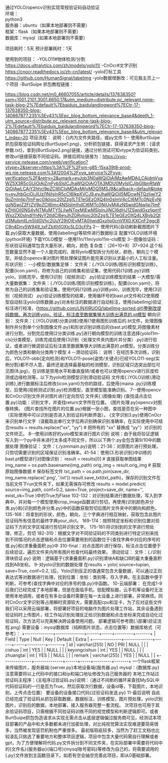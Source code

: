 通过YOLO/opencv识别实现常规验证码自动验证<br>
环境：<br>
python3<br>
服务器：ubuntu（如果本地部署则不需要）<br>
框架：flask（如果本地部署则不需要）<br>
数据库：mysql（如果本地部署则不需要）<br>

项目耗时：5天
预计部署耗时：1天

使用到的项目：
-YOLO11#物体检测/分割
https://docs.ultralytics.com/zh/models/yolo11/
-CnOcr#文字识别
https://cnocr.readthedocs.io/zh-cn/latest/
-yolo打标工具
https://github.com/HumanSignal/labelimg
-yolo数据增删改：可见我主页上一个项目
-BurtSuipe
抓包教程链接：

https://blog.csdn.net/m0_46607055/article/details/137638350?spm=1001.2101.3001.6650.17&utm_medium=distribute.pc_relevant.none-task-blog-2%7Edefault%7Ebaidujs_baidulandingword%7ECtr-17-137638350-blog-140867877.235%5Ev43%5Epc_blog_bottom_relevance_base4&depth_1-utm_source=distribute.pc_relevant.none-task-blog-2%7Edefault%7Ebaidujs_baidulandingword%7ECtr-17-137638350-blog-140867877.235%5Ev43%5Epc_blog_bottom_relevance_base4&utm_relevant_index=20
项目流程：
说明：{}内为文件夹路径，或py文件
1--
    使用BurtSuipe抓包获取验证码网址{BurtSuipe1.png}，分析抓包链接，获得请求产生例：{请求参数.txt}，拿到{BurtSuipe2.png}链接，通过分析测试可知vtype为验证码类别，修改url链接获取不同验证码。拼接后网址链接为：https://xyq-service.netease.com/vweb/verification?vtype=2&server=https%3A%2F%2Fsm-g85-15xa39t8-prod-ws.nie.netease.com%3A12004%2Fxyq_service%2Fxyq-verification%2F&retry=2&umark=eyJob3N0aWQiOiAiMzAwMDAiLCAidmVyaWZ5X3R5cGUiOiAiZmFybSIsICJhaWQiOiAiOTA3MDU0MyIsICJjbGllbnRfaWQiOiAwLCAiY2hhcl9pZCI6ICIxMDAxMjIyMDQ5MSJ9&callback=default&token=eyJhbGciOiJIUzI1NiIsInR5cCI6IkpXVCJ9.eyJhaWQiOiI5MDcwNTQzIiwiY29uZmlnIjp7ImFwcGlkIjoic20tZzg1LTE1eGEzOXQ4In0sImV4cCI6MTc0NzEyNjgzNSwiZ2FtZV9pZCI6Imc4NSIsImlhdCI6MTc0NjUyMjAzNSwidGNwIjp7ImFkZHIiOiI0NS4yNTMuMTY5LjIwNToxMjEwMSIsInJjNCI6dHJ1ZSwidGxzIjpmYWxzZX0sIndlYnNvY2tldCI6eyJhZGRyIjoic20tZzg1LTE1eGEzOXQ4LXByb2Qtd3MubmllLm5ldGVhc2UuY29tOjEyMTA0IiwidGxzIjp0cnVlfX0.KXCnF2ggcBC9n4Dnv5W949_txFZbXh1OXIc5LD3cFPs
2--
    使用代码{自动刷新截图图片下载.py}获取大量数据，使用{labelImg}等软件进行数据标注
    配置YOLO训练环境{python环境}
    下载YOLO模型
    --使用11n/11m/yolo11m-cls模型
3--图像验证码：
    形状验证码通常包含大量形状，朝向，颜色
    复杂度：（26+10+8）*3*7=924
    这个标签数量显然不是一个人能完成的，故将yolo模型拆分为形状，颜色，朝向三个模型，并结合opencv来对图片预处理保证图片能完美识别以求最小的人工标注量。
    形状识别：
    --小模型/数据集足够：
    文件夹：{./YOLO训练/图形识别模型训练}，配置{icon.yaml}，将修为自己的训练集和验证集，使用代码{1训练.py}训练yolo，训练完毕，使用{3识别（视频测试）.py}验证训练模型的结果
    --大模型/需大量数据集：
    文件夹：{./YOLO训练/图形识别模型训练}，配置{icon.yaml}，将修为自己的训练集和验证集，使用代码{1训练.py}训练yolo，训练完毕，使用{3识别（视频测试）.py}验证训练模型的结果，使用循环号的bast.pt文件和{2使用模型自动标注yolo训练数据.py}对未标注的数据进行自动标注，使用{labelImg}验证标注进行校准，{https://github.com/LINXIRUOQ/labelImg-sorted.git}整删改提纯数据。再次训练yolo，验证，标注直至数据集够大训练出满意的.pt模型
    朝向识别：
    文件夹：{.\YOLO训练\分类训练}使用{1使用图形训练后的.bt文件，处理图像制作并分割单个分割图像文件.py}和形状识别训练后的{bast.pt}模型,将图像素材进行分割，分割完后使用[2分类训练.py]进行朝向模型的训练注意选择{yolo11m-cls}分类模型，训练完成后使用{3识别（处理文件夹内图片并分类）.py}进行验证，或者进行微调验证后标注直至数据集够大训练出满意的.pt模型。分类训练分为颜色分类和朝向分类两个模型
4 --滑动验证码：
    说明：在经历多次训练，识别后，YOLO11-obb{定向检测}和YOLO11-pose{姿势/关键点}已经YOLO11-seg{实例分割}都不尽人意，最终还是选择最基础的检测模型，识别区域只选突出部位可见图{8.jpg}，在训练是禁用水平和垂直旋转/或者也可以使用opencv进行灰度检测或边缘检测等，以下为yolo检测模型识别滑动验证码
    文件库{.\YOLO训练\滑动训练},进行数据标注后修改{icon.yaml}为你的路径，后使用{maina .py}训练模型，后使用{视频测试识别.py}检测模型，直至模型能准确识别。
7--使用opencv和CnOcr识别文件并对图片进行定向剪切
    文件夹{.\图像处理}
    {查找请点击位置.py}功能：识别文字，并查找return文字所在位置。
    {图片处理.py}opencv对图像转换。
    {图片查找所在图片的位置.py}根据一张小图，查找是否在另一种图中（实际使用中可以识别是否进入到验证码判断界面）。
    {文字识别3.py}使用CnOcr来识别单行文字（请截取出单行文字后再识别确保识别准确率，在实际使用中可结合results = results.replace("xx", "yy")  # 把所有的 "xx" 替换成 "yy"）对识别的文件矫正。
8--使用训练好的yolo模型来进行图片识别
    说明：由于我将验证逻辑写入到一个py中并未进行太多成不同文件，所以以下两个.py会包含第9/10中的数据处理
    图像验证：
    文件：{./yzmmain.py}说明：21-36：对原图片进行预处理，只剪切需要识别的区域保证识别准确率。41-54：使用{3.形状识别}中训练的bast.pt模型进行对图像识别：
    result = results[0]  # 直接获取单图结果
    img_name = os.path.basename(img_path)
    orig_img = result.orig_img  # 获取原始图像数据
    # 保存标签文件
    txt_path = os.path.join(save_dir, img_name.replace('.png', '.txt'))
    result.save_txt(txt_path)，保存的识别文件在当前文件下run文件夹下，如果无需保存可修改   results = model.predict(
        source=img_path,
        conf=0.2,
        save=True,
        project=save_dir,
        name='',
        exist_ok=True
    )中的True为Flase
    102-132：对识别结果进行数据处理，写入到字典中，并对每一个模型使用crop_image函数进行剪切，再使用{识别颜色并分类.py}和{识别颜色并分类.py}中的函数获取剪切后图片文件夹中的朝向和颜色，
    135-168：将拿到的形状，颜色，朝向，三个字典进行相互映射，获取包含此图片验证码所有信息的最终字典your_dict。
    169-174：按照特定坐标和识别位置对验证码下方的文字区域进行剪切并识别文字。
    175-181:将识别到的文字进行预处理，修正，剪切
    182-310：根据文字对不同验证码的不同类别进行特定识别来找到不同情况的点击逻辑和点击位置需要用到的函数位于{查找字典中对应的序号的值.py}和{求重叠面积.py}中
    310-final：对点击图片进行保存，标注点击位置便于后续验证。遍历文件夹内所有图片检查代码最终效果。
    滑动验证：
    文件：{./识别滑块验证.py}
    说明：逻辑基于{求重叠面积.py}识别滑块A和缺口B的最大重叠面积找到AB坐标。
9-对yolo识别的数据处理
    在results = yolo(
        source=tupian,
        save=True,
        conf=0.2,
    )后，Yolo识别反正的值通常包含大量数据，可以通过正则表达式等对数据进行处理，找到位置：坐标：类别等，存入字典，在主函数中便于判断，可参考{查找字典中对应的序号的值.py}中函数。
10-云端部署：
    在完成1-9后我们已经完成了本地部署，但是在面临手机，低配模拟器，云手机等设备时无法使用本地调用，或者在有多台设备时需要在每一太设备上进行部署，非常麻烦。同时CnOcr文字识别等占用瞬时资源较大，需要高配cpu和显卡，为了应对这些文件我们可以采用云端部署，将部署好项目的电脑作为图片处理工作站，其余设备遇到验证码时上传图片，经工作站识别处理反正给识别数据和点击坐标来完成自动化过验证码，次方法可以完美解决跨设备使用问题。
    部署逻辑可参考图{.\部署\验证流程.png}
    需要设备：mysql数据库（纯粹图片状态，点击位置等）数据库格式（可参考）：
    +--------------+--------------+------+-----+---------+-------+
| Field        | Type         | Null | Key | Default | Extra |
+--------------+--------------+------+-----+---------+-------+
| id           | varchar(255) | NO   | PRI | NULL    |       |
| cishuo       | int          | YES  |     | NULL    |       |
| keyongcishuo | int          | YES  |     | NULL    |       |
| zhuangtai    | int          | YES  |     | NULL    |       |
| remark       | varchar(255) | YES  |     | NULL    |       |
+--------------+--------------+------+-----+---------+-------+
    一个flask框架来传输图片，服务器端:{server.py}本地设备端{服务器.py}
    mysql：{数据库.py}
    注意需要将以上代码中的接口和ip和端口地址修改为自己服务器的
    本地工作站过验证码主程序：{主程序过验证码.py}说明：（通过不间断的循环来查找MySQL中代码验证码的一行是否为True，然后获取次行数据，设备id等，下载图片，本地识别，上传点击位置）
    要设备的设备接口代码{过验证码发送.py}
11-最后说明
    自此已经完成了验证码从抓包获取数据，数据标注，训练模型，图片预处理，yolo识别图片，识别后的数据，本地部署，接入服务器完整一套流程。
    次项目也可用于其余验证码项目，只需根据不同验证码训练不同的视觉模型和判断逻辑即可。或者BurtSuipe抓包伪造请求从实现无需点击从底层逻辑偏过服务商可见，经测试本项目部署的产品中和大多数都未进行加密处理，对比纯视觉算法实现难道要简易很多，当然被发现惩罚机制也严重很多。
    最初版瑕疵较多，当然为了赶工文档也比较凌乱只挑选了重要地方和整体项目逻辑，项目中包含大量代码需自行理解或者gpt，为了方便理解将代码.py文件拆分到不同文件夹，在实际部署中需要将代码中的{文件名}{服务器ip}{端口号}{mysql账号密码}等修改为自己的，将需要调用的{.py}文件放到主函数目录下。如若有空会抽空完善此项目，即从0基础部署。
